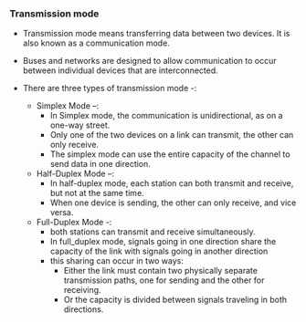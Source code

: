 <h3> Transmission mode </h3>

- Transmission mode means transferring data between two devices. It is also known as a communication mode.
- Buses and networks are designed to allow communication to occur between individual devices that are interconnected.

- There are three types of transmission mode -:
  - Simplex Mode –:
    - In Simplex mode, the communication is unidirectional, as on a one-way street.
    - Only one of the two devices on a link can transmit, the other can only receive.
    - The simplex mode can use the entire capacity of the channel to send data in one direction.
  - Half-Duplex Mode –:
    - In half-duplex mode, each station can both transmit and receive, but not at the same time.
    - When one device is sending, the other can only receive, and vice versa.
  - Full-Duplex Mode -:
    - both stations can transmit and receive simultaneously.
    - In full_duplex mode, signals going in one direction share the capacity of the link with signals going in another direction
    - this sharing can occur in two ways:
      - Either the link must contain two physically separate transmission paths, one for sending and the other for receiving.
      - Or the capacity is divided between signals traveling in both directions.
